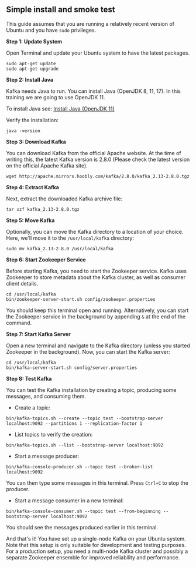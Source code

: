 ## Simple install and smoke test


This guide assumes that you are running a relatively recent version of Ubuntu and you have `sudo` privileges.

**Step 1: Update System**

Open Terminal and update your Ubuntu system to have the latest packages.

```
sudo apt-get update
sudo apt-get upgrade

```

**Step 2: Install Java**

Kafka needs Java to run. You can install Java (OpenJDK 8, 11, 17). In this training we are going to use OpenJDK 11.

To install Java see: [Install Java (OpenJDK 11)](install-java-openjdk-11.md)


Verify the installation:

```
java -version

```

**Step 3: Download Kafka**

You can download Kafka from the official Apache website. At the time of writing this, the latest Kafka version is 2.8.0 (Please check the latest version on the official Apache Kafka site).

```
wget http://apache.mirrors.hoobly.com/kafka/2.8.0/kafka_2.13-2.8.0.tgz

```

**Step 4: Extract Kafka**

Next, extract the downloaded Kafka archive file:

```
tar xzf kafka_2.13-2.8.0.tgz

```

**Step 5: Move Kafka**

Optionally, you can move the Kafka directory to a location of your choice. Here, we'll move it to the `/usr/local/kafka` directory:

```
sudo mv kafka_2.13-2.8.0 /usr/local/kafka

```

**Step 6: Start Zookeeper Service**

Before starting Kafka, you need to start the Zookeeper service. Kafka uses Zookeeper to store metadata about the Kafka cluster, as well as consumer client details.

```
cd /usr/local/kafka
bin/zookeeper-server-start.sh config/zookeeper.properties

```

You should keep this terminal open and running. Alternatively, you can start the Zookeeper service in the background by appending `&` at the end of the command.

**Step 7: Start Kafka Server**

Open a new terminal and navigate to the Kafka directory (unless you started Zookeeper in the background). Now, you can start the Kafka server:

```
cd /usr/local/kafka
bin/kafka-server-start.sh config/server.properties

```

**Step 8: Test Kafka**

You can test the Kafka installation by creating a topic, producing some messages, and consuming them.

-   Create a topic:

```
bin/kafka-topics.sh --create --topic test --bootstrap-server localhost:9092 --partitions 1 --replication-factor 1

```

-   List topics to verify the creation:

```
bin/kafka-topics.sh --list --bootstrap-server localhost:9092

```

-   Start a message producer:

```
bin/kafka-console-producer.sh --topic test --broker-list localhost:9092

```

You can then type some messages in this terminal. Press `Ctrl+C` to stop the producer.

-   Start a message consumer in a new terminal:

```
bin/kafka-console-consumer.sh --topic test --from-beginning --bootstrap-server localhost:9092

```

You should see the messages produced earlier in this terminal.

And that's it! You have set up a single-node Kafka on your Ubuntu system. Note that this setup is only suitable for development and testing purposes. For a production setup, you need a multi-node Kafka cluster and possibly a separate Zookeeper ensemble for improved reliability and performance.